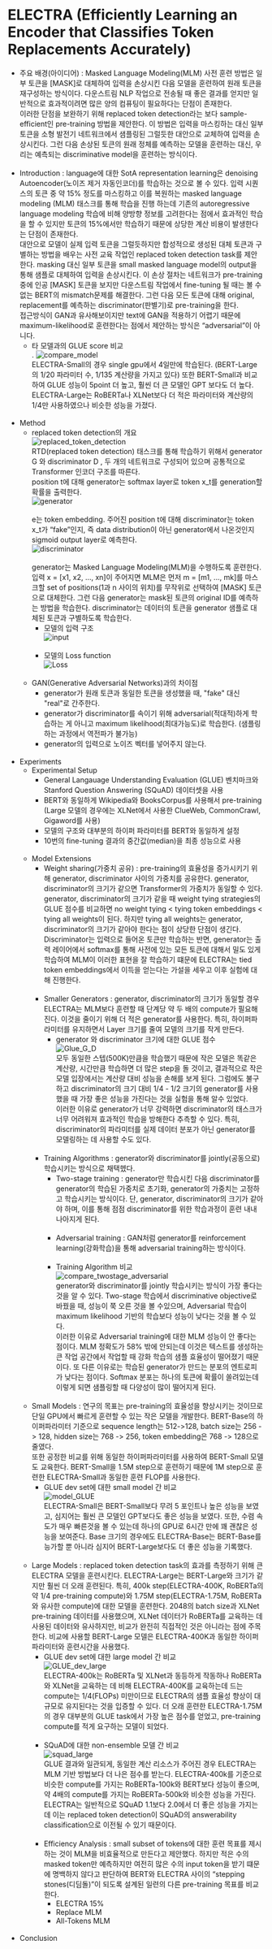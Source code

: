 # ELECTRA (Efficiently Learning an Encoder that Classifies Token Replacements Accurately)

- 주요 배경(아이디어) :  Masked Language Modeling(MLM) 사전 훈련 방법은 일부 토큰을 [MASK]로 대체하여 입력을 손상시킨 다음 모델을 훈련하여 원래 토큰을 재구성하는 방식이다. 다운스트림 NLP 작업으로 전송될 때 좋은 결과를 얻지만 일반적으로 효과적이려면 많은 양의 컴퓨팅이 필요하다는 단점이 존재한다. <br>
이러한 단점을 보완하기 위해 replaced token detection라는 보다 sample-efficient인 pre-training 방법을 제안한다. 이 방법은 입력을 마스킹하는 대신 일부 토큰을 소형 발전기 네트워크에서 샘플링된 그럴듯한 대안으로 교체하여 입력을 손상시킨다. 그런 다음 손상된 토큰의 원래 정체를 예측하는 모델을 훈련하는 대신, 우리는 예측되는 discriminative model을 훈련하는 방식이다.
<br><br>
- Introduction : language에 대한 SotA representation learning은 denoising Autoencoder(노이즈 제거 자동인코더)를 학습하는 것으로 볼 수 있다. 입력 시퀀스의 토큰 중 약 15% 정도를 마스킹하고 이를 복원하는 masked language modeling (MLM) 태스크를 통해 학습을 진행 하는데 기존의 autoregressive language modeling 학습에 비해 양방향 정보를 고려한다는 점에서 효과적인 학습을 할 수 있지만 토큰의 15%에서만 학습하기 때문에 상당한 계산 비용이 발생한다는 단점이 존재한다. <br>
대안으로 모델이 실제 입력 토큰을 그럴듯하지만 합성적으로 생성된 대체 토큰과 구별하는 방법을 배우는 사전 교육 작업인 replaced token detection task를 제안한다. masking 대신 일부 토큰을 small masked language model의 output을 통해 샘플로 대체하여 입력을 손상시킨다. 이 손상 절차는 네트워크가 pre-training 중에 인공 [MASK] 토큰을 보지만 다운스트림 작업에서 fine-tuning 될 때는 볼 수 없는 BERT의 mismatch문제를 해결한다. 그런 다음 모든 토큰에 대해 original, replacement를 예측하는 discriminator(판별기)로 pre-training을 한다.<br>
접근방식이 GAN과 유사해보이지만 text에 GAN을 적용하기 어렵기 때문에 maximum-likelihood로 훈련한다는 점에서 제안하는 방식은 “adversarial”이 아니다.
    - 타 모델과의 GLUE score 비교 <br>.
    ![compare_model](https://user-images.githubusercontent.com/86700191/183028796-ce1e2116-6bf9-4a0b-97ac-76b6a0ab0379.PNG) <br>
    ELECTRA-Small의 경우 single gpu에서 4일만에 학습된다. (BERT-Large의 1/20 파라미터 수, 1/135 계산량을 가지고 있다) 또한 BERT-Small과 비교하여 GLUE 성능이 5point 더 높고, 훨씬 더 큰 모델인 GPT 보다도 더 높다. ELECTRA-Large는 RoBERTa나 XLNet보다 더 적은 파라미터와 계산량의 1/4만 사용하였으나 비슷한 성능을 가졌다.
<br><br>
- Method
  - replaced token detection의 개요 <br>
  ![replaced_token_detection](https://user-images.githubusercontent.com/86700191/183081658-c8518414-55c2-43cd-a1b7-bb809d2cfd9b.PNG) <br>
  RTD(replaced token detection) 태스크를 통해 학습하기 위해서 generator G 와 discriminator D , 두 개의 네트워크로 구성되어 있으며 공통적으로 Transformer 인코더 구조를 따른다. <br>
  position t에 대해 generator는 softmax layer로 token x_t를 generation할 확률을 출력한다. <br>
  ![generator](https://user-images.githubusercontent.com/86700191/183089546-81cf4960-c51d-4c7c-b572-c904eecaeefc.PNG) <br><br>
  e는 token embedding. 주어진 position t에 대해 discriminator는 token x_t가 “fake”인지, 즉 data distribution이 아닌 generator에서 나온것인지 sigmoid output layer로 예측한다. <br>
  ![discriminator](https://user-images.githubusercontent.com/86700191/183089954-62e2f25a-cf96-4ddf-99ad-fc7e75d836fd.PNG) <br><br>
  generator는 Masked Language Modeling(MLM)을 수행하도록 훈련한다. 입력 x = [x1, x2, ..., xn]이 주어지면 MLM은 먼저 m = [m1, ..., mk]를 마스크할 set of positions(1과 n 사이의 위치)를 무작위로 선택하여 [MASK] 토큰으로 대체한다. 그런 다음 generator는 mask된 토큰의 original ID를 예측하는 방법을 학습한다. discriminator는 데이터의 토큰을 generator 샘플로 대체된 토큰과 구별하도록 학습한다.<br>
    - 모델의 입력 구조 <br>
    ![input](https://user-images.githubusercontent.com/86700191/183092177-11719d91-24bd-4d38-89b3-3a3b32af0595.PNG) <br><br>
    - 모델의 Loss function <br>
    ![Loss](https://user-images.githubusercontent.com/86700191/183092185-47a40440-cab1-4e69-84ec-31f76c1311c9.PNG) 
  <br><br>
  - GAN(Generative Adversarial Networks)과의 차이점
    - generator가 원래 토큰과 동일한 토큰을 생성했을 때, "fake" 대신 "real"로 간주한다.
    - generator가 discriminator를 속이기 위해 adversarial(적대적)하게 학습하는 게 아니고 maximum likelihood(최대가능도)로 학습한다. (샘플링하는 과정에서 역전파가 불가능)
    - generator의 입력으로 노이즈 벡터를 넣어주지 않는다. 
<br><br>
- Experiments
  - Experimental Setup
    - General Langauage Understanding Evaluation (GLUE) 벤치마크와 Stanford Question Answering (SQuAD) 데이터셋을 사용
    - BERT와 동일하게 Wikipedia와 BooksCorpus를 사용해서 pre-training (Large 모델의 경우에는 XLNet에서 사용한 ClueWeb, CommonCrawl, Gigaword를 사용)
    - 모델의 구조와 대부분의 하이퍼 파라미터를 BERT와 동일하게 설정
    - 10번의 fine-tuning 결과의 중간값(median)을 최종 성능으로 사용
  <br><br>
  - Model Extensions
    - Weight sharing(가중치 공유) : pre-training의 효율성을 증가시키기 위해 generator, discriminator 사이의 가중치를 공유한다. generator, discriminator의 크기가 같으면 Transformer의 가중치가 동일할 수 있다.<br>
    generator, discriminator의 크기가 같을 때 weight tying strategies의 GLUE 점수를 비교하면 no weight tying < tying token embeddings < tying all weights이 된다. 하지만 tying all weights는 generator, discriminator의 크기가 같아야 한다는 점이 상당한 단점이 생긴다. <br>
    Discriminator는 입력으로 들어온 토큰만 학습하는 반면, generator는 출력 레이어에서 softmax를 통해 사전에 있는 모든 토큰에 대해서 밀도 있게 학습하여 MLM이 이러한 표현을 잘 학습하기 떄문에 ELECTRA는 tied token embeddings에서 이득을 얻는다는 가설을 세우고 이후 실험에 대해 진행한다.
    <br><br>
    - Smaller Generators : generator, discriminator의 크기가 동일할 경우 ELECTRA는 MLM보다 훈련할 때 단계당 약 두 배의 compute가 필요해진다. 이것을 줄이기 위해 더 적은 generator를 사용한다. 특히, 하이퍼파라미터를 유지하면서 Layer 크기를 줄여 모델의 크기를 작게 만든다. 
      - generator 와 discriminator 크기에 대한 GLUE 점수<br>
      ![Glue_G_D](https://user-images.githubusercontent.com/86700191/183343142-a7763c05-a0e5-4c73-a845-2ba92232d664.PNG) <br>
      모두 동일한 스텝(500K)만큼을 학습했기 때문에 작은 모델은 똑같은 계산량, 시간만큼 학습하면 더 많은 step을 돌 것이고, 결과적으로 작은 모델 입장에서는 계산량 대비 성능을 손해를 보게 된다. 그럼에도 불구하고 discriminator의 크기 대비 1/4 - 1/2 크기의 generator를 사용했을 때 가장 좋은 성능을 가진다는 것을 실험을 통해 알수 있었다.<br>
      이러한 이유로 generator가 너무 강력하면 discriminator의 태스크가 너무 어려워져 효과적인 학습을 방해한다 추측할 수 있다. 특히, discriminator의 파라미터를 실제 데이터 분포가 아닌 generator를 모델링하는 데 사용할 수도 있다.
    <br><br>
    - Training Algorithms : generator와 discriminator를 jointly(공동으로) 학습시키는 방식으로 채택헸다.
      - Two-stage training : generator만 학습시킨 다음 discriminator를 generator의 학습된 가중치로 초기화, generator의 가중치는 고정하고 학습시키는 방식이다. 단, generator, discriminator의 크기가 같아야 하며, 이를 통해 점점 discriminator를 위한 학습과정이 훈련 내내 나아지게 된다.
      <br><br>
      - Adversarial training : GAN처럼 generator를 reinforcement learning(강화학습)을 통해 adversarial training하는 방식이다.
      <br><br>
      - Training Algorithm 비교<br>
      ![compare_twostage_adversarial](https://user-images.githubusercontent.com/86700191/183397388-3f2e02ae-f4f7-4eb1-83a3-5b4e1644b882.PNG) <br>
      generator와 discriminator를 jointly 학습시키는 방식이 가장 좋다는 것을 알 수 있다. Two-stage 학습에서 discriminative objective로 바꿨을 때, 성능이 쭉 오른 것을 볼 수있으며, Adversarial 학습이 maximum likelihood 기반의 학습보다 성능이 낮다는 것을 볼 수 있다.<br>
      이러한 이유로 Adversarial training에 대한 MLM 성능이 안 좋다는 점이다. MLM 정확도가 58% 밖에 안되는데 이것은 텍스트를 생성하는 큰 작업 공간에서 작업할 때 강화 학습의 샘플 효율성이 떨어졌기 때문이다.
      또 다른 이유로는 학습된 generator가 만드는 분포의 엔트로피가 낮다는 점이다. Softmax 분포는 하나의 토큰에 확률이 쏠려있는데 이렇게 되면 샘플링할 때 다양성이 많이 떨어지게 된다.
  <br><br>
  - Small Models : 연구의 목표는 pre-training의 효율성을 향상시키는 것이므로 단일 GPU에서 빠르게 훈련할 수 있는 작은 모델을 개발한다. BERT-Base의 하이퍼파라미터 기준으로 sequence length는 512->128, batch size는 256 -> 128, hidden size는 768 -> 256, token embedding은 768 -> 128으로 줄였다. <br>
  또한 공정한 비교를 위해 동일한 하이퍼파라미터를 사용하여 BERT-Small 모델도 교육한다. BERT-Small을 1.5M step으로 훈련하기 때문에 1M step으로 훈련한 ELECTRA-Small과 동일한 훈련 FLOP를 사용한다.
    - GLUE dev set에 대한 small model 간 비교<br>
    ![model_GLUE](https://user-images.githubusercontent.com/86700191/183630464-b2180a44-5d17-48d5-b90b-e436f54e79eb.PNG) <br>
    ELECTRA-Small은 BERT-Small보다 무려 5 포인트나 높은 성능을 보였고, 심지어는 훨씬 큰 모델인 GPT보다도 좋은 성능을 보였다. 또한, 수렴 속도가 매우 빠른것을 볼 수 있는데 하나의 GPU로 6시간 만에 꽤 괜찮은 성능을 보여준다. Base 크기의 경우에도 ELECTRA-Base는 BERT-Base를 능가할 뿐 아니라 심지어 BERT-Large보다도 더 좋은 성능을 기록했다.
  <br><br>
  - Large Models : replaced token detection task의 효과를 측정하기 위해 큰 ELECTRA 모델을 훈련시킨다. ELECTRA-Large는 BERT-Large와 크기가 같지만 훨씬 더 오래 훈련된다. 특히, 400k step(ELECTRA-400K, RoBERTa의 약 1/4 pre-training compute)와 1.75M step(ELECTRA-1.75M, RoBERTa와 유사한 compute)에 대한 모델을 훈련한다. 
  2048의 batch size과 XLNet pre-training 데이터를 사용했으며, XLNet 데이터가 RoBERTa를 교육하는 데 사용된 데이터와 유사하지만, 비교가 완전히 직접적인 것은 아니라는 점에 주목한다. 비교에 사용할 BERT-Large 모델은 ELECTRA-400K과 동일한 하이퍼파라미터와 훈련시간을 사용했다. 
    - GLUE dev set에 대한 large model 간 비교<br>
    ![GLUE_dev_large](https://user-images.githubusercontent.com/86700191/183820655-38dc1b2d-2d29-467f-9e1b-1a62fb5fa0b9.PNG) <br>
    ELECTRA-400k는 RoBERTa 및 XLNet과 동등하게 작동하나 RoBERTa와 XLNet을 교육하는 데 비해 ELECTRA-400K를 교육하는데 드는 compute는 1/4(FLOPs) 미만이므로 ELECTRA의 샘플 효율성 향상이 대규모로 유지된다는 것을 입증할 수 있다. 더 오래 훈련한 ELECTRA-1.75M의 경우 대부분의 GLUE task에서 가장 높은 점수를 얻었고, pre-training compute를 적게 요구하는 모델이 되었다.
    <br><br>
    - SQuAD에 대한 non-ensemble 모델 간 비교<br>
    ![squad_large](https://user-images.githubusercontent.com/86700191/183827391-b04b38fa-2946-4cb1-a298-59e5585d6530.PNG) <br>
    GLUE 결과와 일관되게, 동일한 계산 리소스가 주어진 경우 ELECTRA는 MLM 기반 방법보다 더 나은 점수를 받는다. ELECTRA-400k를 기준으로 비슷한 compute를 가지는 RoBERTa-100k와 BERT보다 성능이 좋으며, 약 4배의 compute를 가지는 RoBERTa-500k와 비슷한 성능을 가진다. <br>
    ELECTRA는 일반적으로 SQuAD 1.1보다 2.0에서 더 좋은 성능을 가지는데 이는 replaced token detection이 SQuAD의 answerability classification으로 이전될 수 있기 때문이다.
  <br><br>
    - Efficiency Analysis : small subset of tokens에 대한 훈련 목표를 제시하는 것이 MLM을 비효율적으로 만든다고 제안했다. 하지만 적은 수의 masked token만 예측하지만 여전히 많은 수의 input token을 받기 떄문에 명백하지 않다고 판단하여 BERT와 ELECTRA 사이의 “stepping stones(디딤돌)”이 되도록 설계된 일련의 다른 pre-training 목표를 비교한다.
      - ELECTRA 15%
      - Replace MLM
      - All-Tokens MLM
<br><br>
- Conclusion
<br><br>